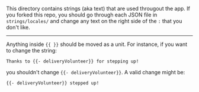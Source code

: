 This directory contains strings (aka text) that are used througout the app.
If you forked this repo, you should go through each JSON file in `strings/locales/`
and change any text on the right side of the `:` that you don't like.

_____________________________________________

Anything inside `{{ }}` should be moved as a unit. For instance, if you want to change
the string:

`Thanks to {{- deliveryVolunteer}} for stepping up!`

you shouldn't change `{{- deliveryVolunteer}}`. A valid change might be:

`{{- deliveryVolunteer}} stepped up!`